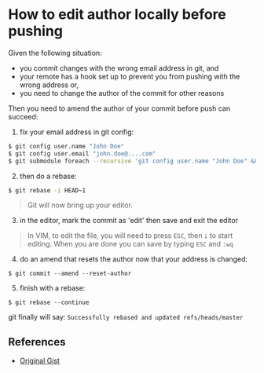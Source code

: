 # How to edit author locally before pushing


Given the following situation:

- you commit changes with the wrong email address in git, and
- your remote has a hook set up to prevent you from pushing with the wrong address or,
- you need to change the author of the commit for other reasons

Then you need to amend the author of your commit before push can succeed:

1. fix your email address in git config:
```bash
$ git config user.name "John Doe"
$ git config user.email "john.doe@....com"
$ git submodule foreach --recursive 'git config user.name "John Doe" && git config user.email "john.doe@....com"'
```
2. then do a rebase:
```bash
$ git rebase -i HEAD~1
```
> Git will now bring up your editor.

3. in the editor, mark the commit as 'edit' then save and exit the editor

> In VIM, to edit the file, you will need to press `ESC`, then `i` to start editing.
When you are done you can save by typing `ESC` and `:wq`

4. do an amend that resets the author now that your address is changed:
```
$ git commit --amend --reset-author
```
5. finish with a rebase:
```
$ git rebase --continue
```
git finally will say: `Successfully rebased and updated refs/heads/master`

## References
- [Original Gist](https://gist.github.com/B4nan/10259532)